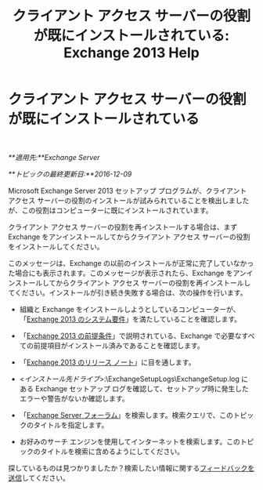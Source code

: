 ﻿---
title: 'クライアント アクセス サーバーの役割が既にインストールされている: Exchange 2013 Help'
TOCTitle: クライアント アクセス サーバーの役割が既にインストールされている
ms:assetid: 0103bf33-d553-445e-ba94-8c12e6cf507a
ms:mtpsurl: https://technet.microsoft.com/ja-jp/library/ms.exch.setupreadiness.caferolealreadyexists(v=EXCHG.150)
ms:contentKeyID: 48269120
ms.date: 04/24/2018
mtps_version: v=EXCHG.150
ms.translationtype: HT
---

# クライアント アクセス サーバーの役割が既にインストールされている

 

_**適用先:**Exchange Server_

_**トピックの最終更新日:**2016-12-09_

Microsoft Exchange Server 2013 セットアップ プログラムが、クライアント アクセス サーバーの役割のインストールが試みられていることを検出しましたが、この役割はコンピューターに既にインストールされています。

クライアント アクセス サーバーの役割を再インストールする場合は、まず Exchange をアンインストールしてからクライアント アクセス サーバーの役割をインストールしてください。

このメッセージは、Exchange の以前のインストールが正常に完了していなかった場合にも表示されます。このメッセージが表示されたら、Exchange をアンインストールしてからクライアント アクセス サーバーの役割を再インストールしてください。インストールが引き続き失敗する場合は、次の操作を行います。

  - 組織と Exchange をインストールしようとしているコンピューターが、「[Exchange 2013 のシステム要件](exchange-2013-system-requirements-exchange-2013-help.md)」を満たしていることを確認します。

  - 「[Exchange 2013 の前提条件](exchange-2013-prerequisites-exchange-2013-help.md)」で説明されている、Exchange で必要なすべての前提項目がインストール済みであることを確認します。

  - 「[Exchange 2013 のリリース ノート](release-notes-for-exchange-2013-exchange-2013-help.md)」に目を通します。

  - \<*インストール先ドライブ*\>:\\ExchangeSetupLogs\\ExchangeSetup.log にある Exchange セットアップ ログを確認して、セットアップ時に発生したエラーや警告がないか確認します。

  - 「[Exchange Server フォーラム](https://go.microsoft.com/fwlink/p/?linkid=14927)」を検索します。検索クエリで、このトピックのタイトルを指定します。

  - お好みのサーチ エンジンを使用してインターネットを検索します。このトピックのタイトルを検索に含めるようにしてください。

探しているものは見つかりましたか？検索したい情報に関する[フィードバックを送信](mailto:exsetuphelpfeedback@microsoft.com?subject=exchange%202013%20setup%20help%20feedback)してください。

